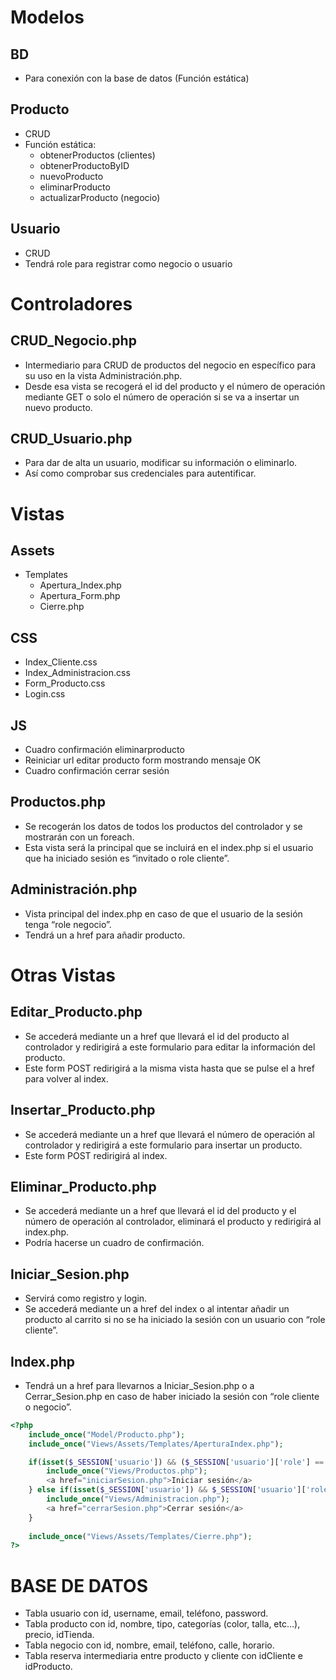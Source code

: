 # Modelos

## BD
- Para conexión con la base de datos (Función estática)

## Producto
- CRUD 
- Función estática:
  - obtenerProductos (clientes)
  - obtenerProductoByID
  - nuevoProducto
  - eliminarProducto
  - actualizarProducto (negocio)

## Usuario
- CRUD 
- Tendrá role para registrar como negocio o usuario

# Controladores

## CRUD_Negocio.php
- Intermediario para CRUD de productos del negocio en específico para su uso en la vista Administración.php. 
- Desde esa vista se recogerá el id del producto y el número de operación mediante GET o solo el número de operación si se va a insertar un nuevo producto.

## CRUD_Usuario.php
- Para dar de alta un usuario, modificar su información o eliminarlo. 
- Así como comprobar sus credenciales para autentificar.

# Vistas

## Assets
- Templates
  - Apertura_Index.php
  - Apertura_Form.php
  - Cierre.php

## CSS
- Index_Cliente.css
- Index_Administracion.css
- Form_Producto.css
- Login.css

## JS
- Cuadro confirmación eliminarproducto
- Reiniciar url editar producto form mostrando mensaje OK
- Cuadro confirmación cerrar sesión

## Productos.php
- Se recogerán los datos de todos los productos del controlador y se mostrarán con un foreach.
- Esta vista será la principal que se incluirá en el index.php si el usuario que ha iniciado sesión es “invitado o role cliente”.

## Administración.php
- Vista principal del index.php en caso de que el usuario de la sesión tenga “role negocio”.
- Tendrá un a href para añadir producto.

# Otras Vistas

## Editar_Producto.php
- Se accederá mediante un a href que llevará el id del producto al controlador y redirigirá a este formulario para editar la información del producto.
- Este form POST redirigirá a la misma vista hasta que se pulse el a href para volver al index.

## Insertar_Producto.php
- Se accederá mediante un a href que llevará el número de operación al controlador y redirigirá a este formulario para insertar un producto.
- Este form POST redirigirá al index.

## Eliminar_Producto.php
- Se accederá mediante un a href que llevará el id del producto y el número de operación al controlador, eliminará el producto y redirigirá al index.php. 
- Podría hacerse un cuadro de confirmación.

## Iniciar_Sesion.php
- Servirá como registro y login.
- Se accederá mediante un a href del index o al intentar añadir un producto al carrito si no se ha iniciado la sesión con un usuario con “role cliente”.

## Index.php
- Tendrá un a href para llevarnos a Iniciar_Sesion.php o a Cerrar_Sesion.php en caso de haber iniciado la sesión con “role cliente o negocio”.

```php
<?php  
    include_once("Model/Producto.php");
    include_once("Views/Assets/Templates/AperturaIndex.php");

    if(isset($_SESSION['usuario']) && ($_SESSION['usuario']['role'] == "cliente" || $_SESSION['usuario']['role'] == "invitado")){
        include_once("Views/Productos.php");
        <a href="iniciarSesion.php">Iniciar sesión</a>
    } else if(isset($_SESSION['usuario']) && $_SESSION['usuario']['role'] == "negocio"){
        include_once("Views/Administracion.php");
        <a href="cerrarSesion.php">Cerrar sesión</a>
    }  
   
    include_once("Views/Assets/Templates/Cierre.php");
?>
```

# BASE DE DATOS

- Tabla usuario con id, username, email, teléfono, password.
- Tabla producto con id, nombre, tipo, categorías (color, talla, etc…), precio, idTienda.
- Tabla negocio con id, nombre, email, teléfono, calle, horario.
- Tabla reserva intermediaria entre producto y cliente con idCliente e idProducto.
